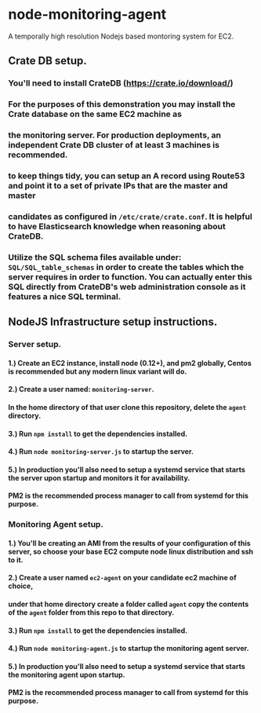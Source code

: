 # node-monitoring-agent
A temporally high resolution Nodejs based montoring system for EC2.  
  
## Crate DB setup.  

### You'll need to install CrateDB (https://crate.io/download/)  
### For the purposes of this demonstration you may install the Crate database on the same EC2 machine as  
### the monitoring server. For production deployments, an independent Crate DB cluster of at least 3 machines is recommended.  
### to keep things tidy, you can setup an A record using Route53 and point it to a set of private IPs that are the master and master  
### candidates as configured in `/etc/crate/crate.conf`. It is helpful to have Elasticsearch knowledge when reasoning about CrateDB.  
  
    
### Utilize the SQL schema files available under: `SQL/SQL_table_schemas` in order to create the tables which the server requires in order to function. You can actually enter this SQL directly from CrateDB's web administration console as it features a nice SQL terminal.  
  
  
    
    
## NodeJS Infrastructure setup instructions.  


### Server setup.  
  
#### 1.) Create an EC2 instance, install node (0.12+), and pm2 globally, Centos is recommended but any modern linux variant will do.

#### 2.) Create a user named: `monitoring-server`.  
####     In the home directory of that user clone this repository, delete the `agent` directory.  
    
#### 3.) Run `npm install` to get the dependencies installed.  
#### 4.) Run `node monitoring-server.js` to startup the server.
  
#### 5.) In production you'll also need to setup a systemd service that starts the server upon startup and monitors it for availability.   
####     PM2 is the recommended process manager to call from systemd for this purpose.
    
    
### Monitoring Agent setup.  
  
#### 1.) You'll be creating an AMI from the results of your configuration of this server, so choose your base EC2 compute node linux distribution and ssh to it.

#### 2.) Create a user named `ec2-agent` on your candidate ec2 machine of choice,  
####     under that home directory create a folder called `agent` copy the contents of the `agent` folder from this repo to that directory.
  
#### 3.) Run `npm install` to get the dependencies installed.
#### 4.) Run `node monitoring-agent.js` to startup the monitoring agent server.  
  
#### 5.) In production you'll also need to setup a systemd service that starts the monitoring agent upon startup.  
####     PM2 is the recommended process manager to call from systemd for this purpose.
